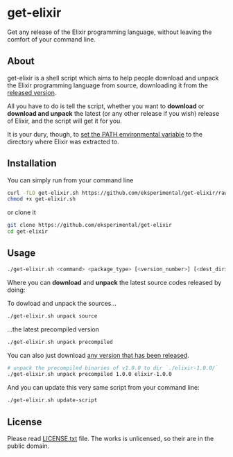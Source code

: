 # get-elixir
Get any release of the Elixir programming language, without leaving the comfort of your command line.

## About

get-elixir is a shell script which aims to help people download and unpack
the Elixir programming language from source, downloading it from the
[released version](https://github.com/elixir-lang/elixir/releases).

All you have to do is tell the script, whether you want to **download** or **download and unpack** the latest 
(or any other release if you wish) release of Elixir, and the script will get it for you.

It is your dury, though, to [set the PATH environmental variable](http://elixir-lang.org/install.html#setting-path-environment-variable) to the directory where Elixir was extracted to.

## Installation

You can simply run from your command line
```sh
curl -fLO get-elixir.sh https://github.com/eksperimental/get-elixir/raw/master/get-elixir.sh
chmod +x get-elixir.sh
```
or clone it 

```sh
git clone https://github.com/eksperimental/get-elixir
cd get-elixir
```

## Usage

```sh
./get-elixir.sh <command> <package_type> [<version_number>] [<dest_dir>]
```

Where you can **download** and **unpack** the latest source codes released by doing:

To dowload and unpack the sources...

```sh
./get-elixir.sh unpack source
```

...the latest precompiled version

```sh
./get-elixir.sh unpack precompiled
```

You can also just download [any version that has been released](https://github.com/elixir-lang/elixir/releases).

```sh
# unpack the precompiled binaries of v1.0.0 to dir `./elixir-1.0.0/`
./get-elixir.sh unpack precompiled 1.0.0 elixir-1.0.0
```

And you can update this very same script from your command line:

```sh
./get-elixir.sh update-script
```

## License

Please read [LICENSE.txt](LICENSE.txt) file.
The works is unlicensed, so their are in the public domain.